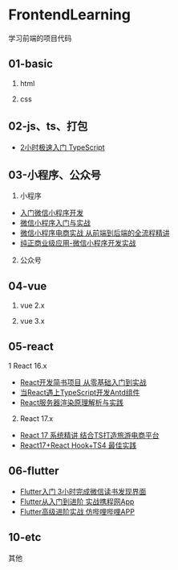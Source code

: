 ﻿# FrontendLearning
学习前端的项目代码

## 01-basic
1. html

2. css

## 02-js、ts、打包
- [2小时极速入门 TypeScript](https://www.imooc.com/learn/1306)


## 03-小程序、公众号
1. 小程序
- [入门微信小程序开发](https://www.imooc.com/learn/974)
- [微信小程序入门与实战](https://coding.imooc.com/class/chapter/75.html)
- [微信小程序电商实战 从前端到后端的全流程精讲](https://coding.imooc.com/class/chapter/97.html)
- [纯正商业级应用-微信小程序开发实战](https://coding.imooc.com/class/chapter/251.html)

2. 公众号


## 04-vue
1. vue 2.x

2. vue 3.x

## 05-react
1 React 16.x
- [React开发简书项目 从零基础入门到实战](https://coding.imooc.com/class/chapter/229.html)
- [当React遇上TypeScript开发Antd组件](https://www.imooc.com/learn/1234)
- [React服务器渲染原理解析与实践](https://coding.imooc.com/class/chapter/276.html)

2. React 17.x
- [React 17 系统精讲 结合TS打造旅游电商平台](https://coding.imooc.com/class/chapter/475.html)
- [React17+React Hook+TS4 最佳实践](https://coding.imooc.com/class/chapter/482.html)

## 06-flutter
- [Flutter入门 3小时完成微信读书发现界面](https://www.imooc.com/learn/1170)
- [Flutter从入门到进阶 实战携程网App](https://coding.imooc.com/class/chapter/321.html)
- [Flutter高级进阶实战 仿哔哩哔哩APP](https://coding.imooc.com/class/chapter/487.html)

## 10-etc
其他
